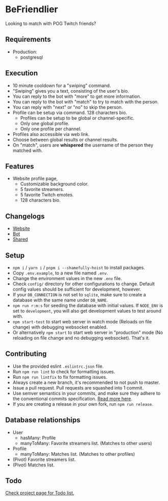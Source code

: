 # BeFriendlier
Looking to match with POG Twitch friends?

## Requirements
  * Production:
    * postgresql

## Execution
  * 10 minute cooldown for a "swiping" command.
  * "Swiping" gives you a text, consisting of the user's bio.
  * You can reply to the bot with "more" to get more information.
  * You can reply to the bot with "match" to try to match with the person.
  * You can reply with "next" or "no" to skip the person.
  * Profile can be setup via command. 128 characters bio.
    * Profiles can be setup to be global or channel-specific.
    * Only one global profile.
    * Only one profile per channel.
  * Profiles also accessible via web link.
  * Choose between global results or channel results.
  * On "match", users are **whispered** the username of the person they matched with.

## Features
  * Website profile page,
    * Customizable background color.
    * 5 favorite streamers.
    * 5 favorite Twitch emotes.
    * 128 characters bio.

## Changelogs
  * [Website](CHANGELOG.md)
  * [Bot](https://github.com/KararTY/BeFriendlier-Bot/blob/master/CHANGELOG.md)
  * [Shared](https://github.com/KararTY/BeFriendlier-Shared/blob/master/CHANGELOG.md)

## Setup
  * `npm i` / `yarn i` / `pnpm i --shamefully-hoist` to install packages.
  * Copy `.env.example`, to a new file named `.env`.
  * Change the environment values in the new `.env` file.
  * Check `config/` directory for other configurations to change. Default config values should be sufficient for development, however.
  * If your `DB_CONNECTION` is not set to `sqlite`, make sure to create a database with the same name under `DB_NAME`.
  * `npm run r:m:s` for seeding the database with initial values. If `NODE_ENV` is set to `development`, you will also get development values to test around with.
  * `npm start-test` to start web server in watch mode (Reloads on file change) with debugging websocket enabled.
  * Or alternatively `npm start` to start web server in "production" mode (No reloading on file change and no debugging websocket). That's it.

## Contributing
  * Use the provided eslint `.eslintrc.json` file.
  * Run `npm run lint` to check for formatting issues.
  * Run `npm run lintfix` to fix formatting issues.
  * Always create a new branch, it's recommended to not push to master.
  * Issue a pull request. Pull requests are squashed into 1 commit.
  * Use semver semantics in your commits, and make sure they adhere to the conventional commits specification. [Read more here](https://www.conventionalcommits.org/en/v1.0.0/).
  * If you are creating a release in your own fork, run `npm run release`.

## Database relationships
  * User
    * hasMany: Profile
    * manyToMany: Favorite streamers list. (Matches to other users)
  * Profile
    * manyToMany: Matches list. (Matches to other profiles)
  * (Pivot) Favorite streamers list.
  * (Pivot) Matches list.

## Todo
[Check project page for Todo list.](https://github.com/users/KararTY/projects/1)
